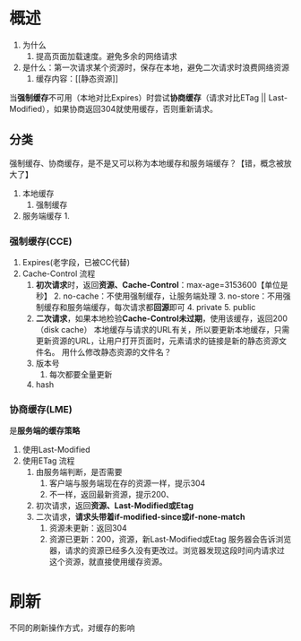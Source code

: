 # 概述
1. 为什么
	1. 提高页面加载速度。避免多余的网络请求
2. 是什么：第一次请求某个资源时，保存在本地，避免二次请求时浪费网络资源
	1. 缓存内容：[[静态资源]] 


当**强制缓存**不可用（本地对比Expires）时尝试**协商缓存**（请求对比ETag || Last-Modified），如果协商返回304就使用缓存，否则重新请求。
## 分类
强制缓存、协商缓存，是不是又可以称为本地缓存和服务端缓存？【错，概念被放大了】
1. 本地缓存
	1. 强制缓存
2. 服务端缓存
	1. 
### 强制缓存(CCE)
1. Expires(老字段，已被CC代替)
2. Cache-Control
流程
	1. **初次请求**时，返回**资源、Cache-Control**：max-age=3153600【单位是秒】
		2. no-cache：不使用强制缓存，让服务端处理
		3. no-store：不用强制缓存和服务端缓存，每次请求都**回源**即可
		4. private
		5. public
	2. **二次请求**，如果本地检验**Cache-Control未过期**，使用该缓存，返回200（disk cache）
本地缓存与请求的URL有关，所以要更新本地缓存，只需更新资源的URL，让用户打开页面时，元素请求的链接是新的静态资源文件名。
用什么修改静态资源的文件名？
	1. 版本号
		1. 每次都要全量更新
	2. hash
### 协商缓存(LME)
是**服务端的缓存策略**
1. 使用Last-Modified
2. 使用ETag
流程
	1. 由服务端判断，是否需要
		1. 客户端与服务端现在存的资源一样，提示304
		2. 不一样，返回最新资源，提示200、
	2. 初次请求，返回**资源、Last-Modified或Etag** 
	3. 二次请求，**请求头带着if-modified-since或if-none-match** 
		1. 资源未更新：返回304
		2. 资源已更新：200，资源，新Last-Modified或Etag
服务器会告诉浏览器，请求的资源已经多久没有更改过。浏览器发现这段时间内请求过这个资源，就直接使用缓存资源。
# 刷新
不同的刷新操作方式，对缓存的影响
